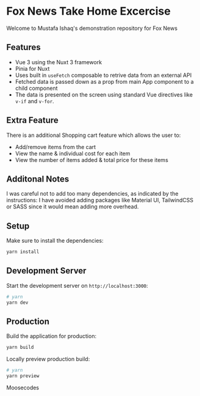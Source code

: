 # Fox News Take Home Excercise

Welcome to Mustafa Ishaq's demonstration repository for Fox News

## Features

- Vue 3 using the Nuxt 3 framework
- Pinia for Nuxt
- Uses built in `useFetch` composable to retrive data from an external API
- Fetched data is passed down as a prop from main App component to a child component
- The data is presented on the screen using standard Vue directives like `v-if` and `v-for`.

## Extra Feature

There is an additional Shopping cart feature which allows the user to:

- Add/remove items from the cart
- View the name & individual cost for each item
- View the number of items added & total price for these items

## Additonal Notes

I was careful not to add too many dependencies, as indicated by the instructions:  I have avoided adding packages like Material UI, TailwindCSS or SASS since it would mean adding more overhead.


## Setup

Make sure to install the dependencies:

```bash
yarn install
```

## Development Server

Start the development server on `http://localhost:3000`:

```bash
# yarn
yarn dev
```

## Production

Build the application for production:

```bash
yarn build
```

Locally preview production build:

```bash
# yarn
yarn preview
```

Moosecodes